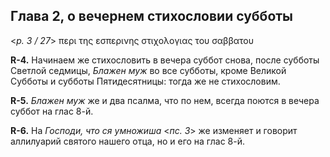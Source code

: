 
## Глава 2, о вечернем стихословии субботы

<*p. 3 / 27*> περι της εσπερινης στιχολογιας του σαββατου

**R-4.** Начинаем же стихословить в вечера суббот снова, после субботы Светлой седмицы, 
*Блажен муж* во все субботы, кроме Великой Субботы и субботы Пятидесятницы: тогда же не 
стихословим. 

**R-5.** *Блажен муж* же и два псалма, что по нем, всегда поются в вечера суббот на 
глас 8-й. 

**R-6.** На *Господи, что ся умножиша* <*пс. 3*> же изменяет и говорит аллилуарий 
святого нашего отца, но и его на глас 8-й. 
